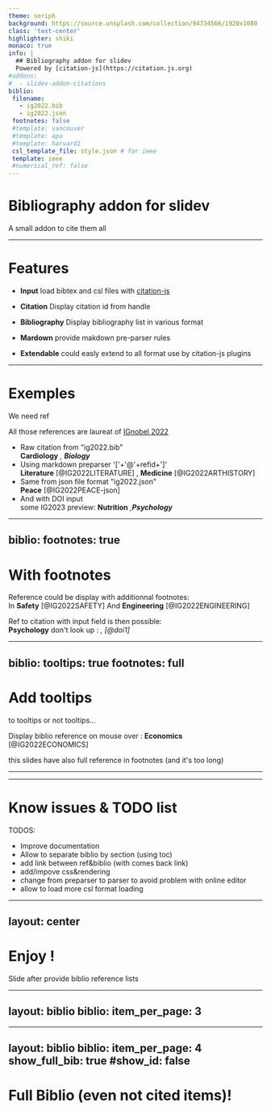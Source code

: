 ```yaml
---
theme: seriph
background: https://source.unsplash.com/collection/94734566/1920x1080
class: 'text-center'
highlighter: shiki
monaco: true
info: |
  ## Bibliography addon for slidev
  Powered by [citation-js](https://citation.js.org)
#addons:
#  - slidev-addon-citations
biblio:
 filename:
   - ig2022.bib
   - ig2022.json
 footnotes: false
 #template: vancouver
 #template: apa
 #template: harvard1
 csl_template_file: style.json # for ieee
 template: ieee
 #numerical_ref: false
---
```


# Bibliography addon for slidev

A small addon to cite them all

---

# Features

- **Input** load bibtex and csl files with [citation-js](https://citation.js.org)
- **Citation** Display citation id from handle
- **Bibliography** Display bibliography list in various format

- **Mardown**  provide makdown pre-parser rules
- **Extendable**  could easly extend to all format use by citation-js plugins

---

# Exemples
We need ref

All those references are laureat of [IGnobel 2022](https://improbable.com/ig/2022-ceremony)

- Raw citation from "ig2022.bib"   
**Cardiology** <Cite bref="IG2022CARDIOLOGY"/>, **Biology** <Cite bref="IG2022BIOLOGY" />   
- Using markdown preparser '['+'@'+refid+']'    
**Literature** [@IG2022LITERATURE] , **Medicine** [@IG2022ARTHISTORY]   
- Same from json file format "ig2022.json"    
**Peace** [@IG2022PEACE-json]
- And with DOI input    
some IG2023 preview:  **Nutrition** <Cite input="doi.org/10.1145/1959826.1959860" />,**Psychology** <Cite input="10.1037/h0028070" bref="doi1" />

---
biblio:
  footnotes: true
---

# With footnotes
<small><mingcute-foot-fill /> <mingcute-foot-fill /> <mingcute-foot-fill /></small>

Reference could be display with additionnal footnotes:   
In **Safety** [@IG2022SAFETY] And **Engineering** [@IG2022ENGINEERING]


Ref to citation with input field is then possible:   
**Psychology** don't look up : <Cite bref="doi1" />, [@doi1]

---
biblio:
  tooltips: true
  footnotes: full
---
# Add tooltips

to tooltips or not tooltips...

Display biblio reference on mouse over : **Economics** [@IG2022ECONOMICS]

this slides have also full reference in footnotes (and it's too long)

---
---
# Know issues & TODO list

TODOS:   
- Improve documentation
- Allow to separate biblio by section (using toc)
- add link between ref&biblio (with comes back link)
- add/impove css&rendering
- change from preparser to parser to avoid problem with online editor
- allow to load more csl format loading

---
layout: center
---
# Enjoy !
Slide after provide biblio reference lists

---
layout: biblio
biblio:
  item_per_page: 3
---

---
layout: biblio
biblio:
  item_per_page: 4
  show_full_bib: true
  #show_id: false
---
# Full Biblio (even not cited items)!
